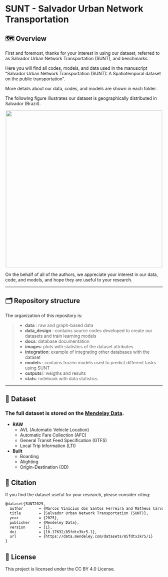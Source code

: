 # SUNT - Salvador Urban Network Transportation

## 🗺️ Overview

First and foremost, thanks for your interest in using our dataset, referred to as Salvador Urban Network Transportation (SUNT), and benchmarks.

Here you will find all codes, models, and data used in the manuscript “Salvador Urban Network Transportation (SUNT): A Spatiotemporal dataset on the public transportation”.

More details about our data, codes, and models are shown in each folder.

The following figure illustrates our dataset is geographically distributed in Salvador (Brazil).

<center><img src="images/graphs-SSA.png" width=500px/></center>

On the behalf of all of the authors, we appreciate your interest in our data, code, and models, and hope they are useful to your research.

---

## 🗂️ Repository structure

The organization of this repository is:

> - **data** : raw and graph-based data
> - **data_design** : contains source codes developed to create our datasets and train learning models 
> - **docs**: database documentation
> - **images**: plots with statistics of the dataset attributes
> - **integration**: example of integrating other databases with the dataset
> - **models** : contains frozen models used to predict different tasks using SUNT
> - **outputs**/: weigths and results
> - **stats**: notebook with data statistics.
---


## :floppy_disk: Dataset

### The full dataset is stored on the [Mendelay Data](https://data.mendeley.com/datasets/85fdtx3kr5/1).

 - **RAW**
   - AVL (Automatic Vehicle Location)
   - Automatic Fare Collection (AFC)
   - General Transit Feed Specification (GTFS)
   - Local Trip Information (LTI)
- **Built**
  - Boarding
  - Alighting
  - Origin-Destination (OD)

##  📝 Citation

If you find the dataset useful for your research, please consider citing:



```latex
@dataset{SUNT2025,
  author       = {Marcos Vinícius dos Santos Ferreira and Matheus Carvalho de Souza and Tatiane Nogueira Rios and Islame Felipe da Costa Fernandes and Danilo Oliveira Andrade and Joao Gama and Albert Bifet and Ricardo Rios},
  title        = {Salvador Urban Network Transportation (SUNT)},
  year         = {2025},
  publisher    = {Mendeley Data},
  version      = {1},
  doi          = {10.17632/85fdtx3kr5.1},
  url          = {https://data.mendeley.com/datasets/85fdtx3kr5/1}
}
```

## 📃 License

This project is licensed under the CC BY 4.0 License.